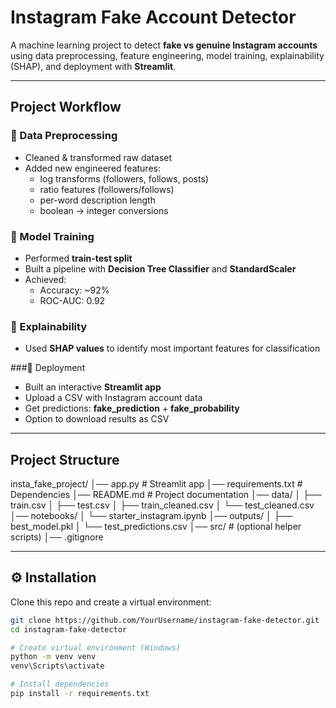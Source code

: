 #  Instagram Fake Account Detector

A machine learning project to detect **fake vs genuine Instagram accounts** using data preprocessing, feature engineering, model training, explainability (SHAP), and deployment with **Streamlit**.

---

##  Project Workflow

### 🔹 Data Preprocessing
- Cleaned & transformed raw dataset  
- Added new engineered features:
  - log transforms (followers, follows, posts)  
  - ratio features (followers/follows)  
  - per-word description length  
  - boolean → integer conversions  

### 🔹 Model Training
- Performed **train-test split**  
- Built a pipeline with **Decision Tree Classifier** and **StandardScaler**  
- Achieved:  
  -  Accuracy: ~92%  
  -  ROC-AUC: 0.92  

### 🔹 Explainability
- Used **SHAP values** to identify most important features for classification  

###🔹 Deployment
- Built an interactive **Streamlit app**  
- Upload a CSV with Instagram account data  
- Get predictions: **fake_prediction** + **fake_probability**  
- Option to download results as CSV  

---

##  Project Structure
insta_fake_project/
│── app.py # Streamlit app
│── requirements.txt # Dependencies
│── README.md # Project documentation
│── data/
│ ├── train.csv
│ ├── test.csv
│ ├── train_cleaned.csv
│ └── test_cleaned.csv
│── notebooks/
│ └── starter_instagram.ipynb
│── outputs/
│ ├── best_model.pkl
│ └── test_predictions.csv
│── src/ # (optional helper scripts)
│── .gitignore


---


## ⚙️ Installation

Clone this repo and create a virtual environment:

```bash
git clone https://github.com/YourUsername/instagram-fake-detector.git
cd instagram-fake-detector

# Create virtual environment (Windows)
python -m venv venv
venv\Scripts\activate

# Install dependencies
pip install -r requirements.txt
